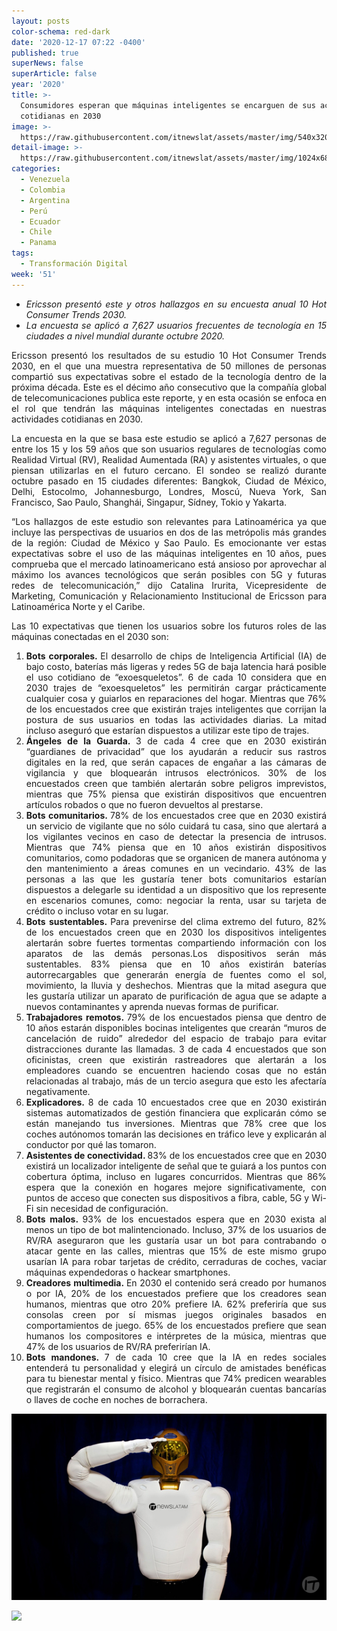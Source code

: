 ```yaml
---
layout: posts
color-schema: red-dark
date: '2020-12-17 07:22 -0400'
published: true
superNews: false
superArticle: false
year: '2020'
title: >-
  Consumidores esperan que máquinas inteligentes se encarguen de sus actividades
  cotidianas en 2030
image: >-
  https://raw.githubusercontent.com/itnewslat/assets/master/img/540x320/RObot-ITNEWS-p.jpg
detail-image: >-
  https://raw.githubusercontent.com/itnewslat/assets/master/img/1024x680/RObot-ITNEWS-g.jpg
categories:
  - Venezuela
  - Colombia
  - Argentina
  - Perú
  - Ecuador
  - Chile
  - Panama
tags:
  - Transformación Digital
week: '51'
---
```

<ul style="text-align: justify;">
	<li><em>Ericsson presentó este y otros hallazgos en su encuesta anual 10 Hot Consumer Trends 2030.</em></li>
	<li><em>La encuesta se aplicó a 7,627 usuarios frecuentes de tecnología en 15 ciudades a nivel mundial durante octubre 2020.</em></li>
</ul>
<p style="text-align: justify;">Ericsson presentó los resultados de su estudio 10 Hot Consumer Trends 2030, en el que una muestra representativa de 50 millones de personas compartió sus expectativas sobre el estado de la tecnología dentro de la próxima década. Este es el décimo año consecutivo que la compañía global de telecomunicaciones publica este reporte, y en esta ocasión se enfoca en el rol que tendrán las máquinas inteligentes conectadas en nuestras actividades cotidianas en 2030.</p>
<p style="text-align: justify;">La encuesta en la que se basa este estudio se aplicó a 7,627 personas de entre los 15 y los 59 años que son usuarios regulares de tecnologías como Realidad Virtual (RV), Realidad Aumentada (RA) y asistentes virtuales, o que piensan utilizarlas en el futuro cercano. El sondeo se realizó durante octubre pasado en 15 ciudades diferentes: Bangkok, Ciudad de México, Delhi, Estocolmo, Johannesburgo, Londres, Moscú, Nueva York, San Francisco, Sao Paulo, Shanghái, Singapur, Sídney, Tokio y Yakarta.</p>
<p style="text-align: justify;">“Los hallazgos de este estudio son relevantes para Latinoamérica ya que incluye las perspectivas de usuarios en dos de las metrópolis más grandes de la región: Ciudad de México y Sao Paulo. Es emocionante ver estas expectativas sobre el uso de las máquinas inteligentes en 10 años, pues comprueba que el mercado latinoamericano está ansioso por aprovechar al máximo los avances tecnológicos que serán posibles con 5G y futuras redes de telecomunicación,” dijo Catalina Irurita, Vicepresidente de Marketing, Comunicación y Relacionamiento Institucional de Ericsson para Latinoamérica Norte y el Caribe.</p>
<p style="text-align: justify;">Las 10 expectativas que tienen los usuarios sobre los futuros roles de las máquinas conectadas en el 2030 son:</p>

<ol>
	<li style="text-align: justify;"><strong>Bots corporales. </strong>El desarrollo de chips de Inteligencia Artificial (IA) de bajo costo, baterías más ligeras y redes 5G de baja latencia hará posible el uso cotidiano de “exoesqueletos”. 6 de cada 10 considera que en 2030 trajes de “exoesqueletos” les permitirán cargar prácticamente cualquier cosa y guiarlos en reparaciones del hogar. Mientras que 76% de los encuestados cree que existirán trajes inteligentes que corrijan la postura de sus usuarios en todas las actividades diarias. La mitad incluso aseguró que estarían dispuestos a utilizar este tipo de trajes.</li>
	<li style="text-align: justify;"><strong>Ángeles de la Guarda. </strong>3 de cada 4 cree que en 2030 existirán “guardianes de privacidad” que los ayudarán a reducir sus rastros digitales en la red, que serán capaces de engañar a las cámaras de vigilancia y que bloquearán intrusos electrónicos. 30% de los encuestados creen que también alertarán sobre peligros imprevistos, mientras que 75% piensa que existirán dispositivos que encuentren artículos robados o que no fueron devueltos al prestarse.</li>
	<li style="text-align: justify;"><strong>Bots comunitarios. </strong>78% de los encuestados cree que en 2030 existirá un servicio de vigilante que no sólo cuidará tu casa, sino que alertará a los vigilantes vecinos en caso de detectar la presencia de intrusos. Mientras que 74% piensa que en 10 años existirán dispositivos comunitarios, como podadoras que se organicen de manera autónoma y den mantenimiento a áreas comunes en un vecindario. 43% de las personas a las que les gustaría tener bots comunitarios estarían dispuestos a delegarle su identidad a un dispositivo que los represente en escenarios comunes, como: negociar la renta, usar su tarjeta de crédito o incluso votar en su lugar.</li>
	<li style="text-align: justify;"><strong>Bots sustentables. </strong>Para prevenirse del clima extremo del futuro, 82% de los encuestados creen que en 2030 los dispositivos inteligentes alertarán sobre fuertes tormentas compartiendo información con los aparatos de las demás personas.Los dispositivos serán más sustentables. 83% piensa que en 10 años existirán baterías autorrecargables que generarán energía de fuentes como el sol, movimiento, la lluvia y deshechos. Mientras que la mitad asegura que les gustaría utilizar un aparato de purificación de agua que se adapte a nuevos contaminantes y aprenda nuevas formas de purificar.</li>
	<li style="text-align: justify;"><strong>Trabajadores remotos. </strong>79% de los encuestados piensa que dentro de 10 años estarán disponibles bocinas inteligentes que crearán “muros de cancelación de ruido” alrededor del espacio de trabajo para evitar distracciones durante las llamadas. 3 de cada 4 encuestados que son oficinistas, creen que existirán rastreadores que alertarán a los empleadores cuando se encuentren haciendo cosas que no están relacionadas al trabajo, más de un tercio asegura que esto les afectaría negativamente.</li>
	<li style="text-align: justify;"><strong>Explicadores. </strong>8 de cada 10 encuestados cree que en 2030 existirán sistemas automatizados de gestión financiera que explicarán cómo se están manejando tus inversiones. Mientras que 78% cree que los coches autónomos tomarán las decisiones en tráfico leve y explicarán al conductor por qué las tomaron.</li>
	<li style="text-align: justify;"><strong>Asistentes de conectividad. </strong>83% de los encuestados cree que en 2030 existirá un localizador inteligente de señal que te guiará a los puntos con cobertura óptima, incluso en lugares concurridos. Mientras que 86% espera que la conexión en hogares mejore significativamente, con puntos de acceso que conecten sus dispositivos a fibra, cable, 5G y Wi-Fi sin necesidad de configuración.</li>
	<li style="text-align: justify;"><strong>Bots malos. </strong>93% de los encuestados espera que en 2030 exista al menos un tipo de bot malintencionado. Incluso, 37% de los usuarios de RV/RA aseguraron que les gustaría usar un bot para contrabando o atacar gente en las calles, mientras que 15% de este mismo grupo usarían IA para robar tarjetas de crédito, cerraduras de coches, vaciar máquinas expendedoras o hackear smartphones.</li>
	<li style="text-align: justify;"><strong>Creadores multimedia. </strong>En 2030 el contenido será creado por humanos o por IA, 20% de los encuestados prefiere que los creadores sean humanos, mientras que otro 20% prefiere IA. 62% preferiría que sus consolas creen por sí mismas juegos originales basados en comportamientos de juego. 65% de los encuestados prefiere que sean humanos los compositores e intérpretes de la música, mientras que 47% de los usuarios de RV/RA preferirían IA.</li>
	<li style="text-align: justify;"><strong>Bots mandones. </strong>7 de cada 10 cree que la IA en redes sociales entenderá tu personalidad y elegirá un círculo de amistades benéficas para tu bienestar mental y físico. Mientras que 74% predicen wearables que registrarán el consumo de alcohol y bloquearán cuentas bancarías o llaves de coche en noches de borrachera.</li>
</ol>

![](https://raw.githubusercontent.com/itnewslat/assets/master/img/540x320/RObot-ITNEWS-p.jpg)

<img src="https://tracker.metricool.com/c3po.jpg?hash=56f88a41e39ab42c063cc51676587a04"/>
